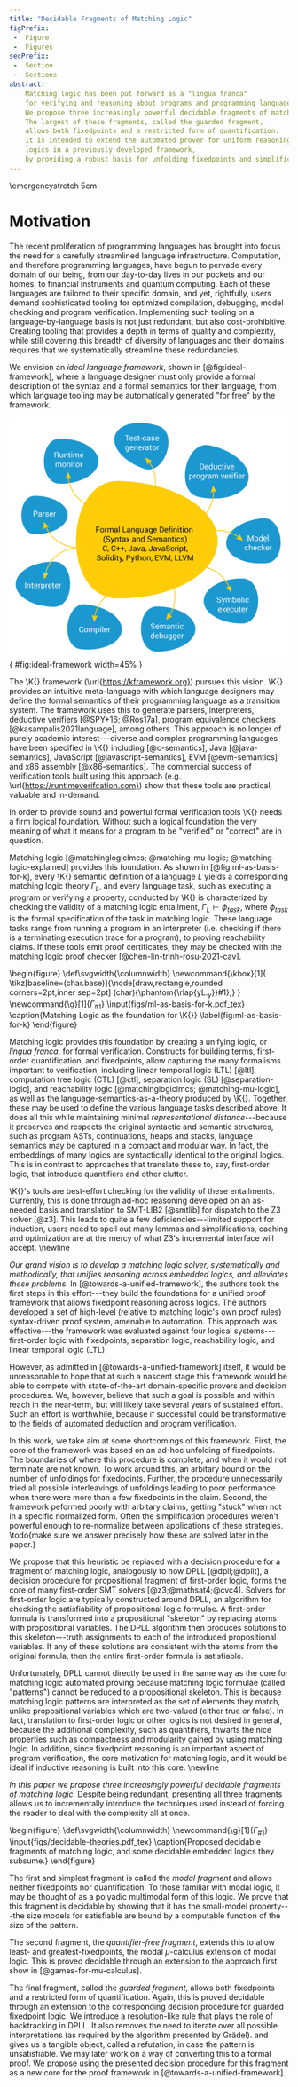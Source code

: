 ```yaml
---
title: "Decidable Fragments of Matching Logic"
figPrefix:
 -  Figure
 -  Figures
secPrefix:
 -  Section
 -  Sections
abstract:
    Matching logic has been put forward as a "lingua franca"
    for verifying and reasoning about programs and programming languages.
    We propose three increasingly powerful decidable fragments of matching logic.
    The largest of these fragments, called the guarded fragment,
    allows both fixedpoints and a restricted form of quantification.
    It is intended to extend the automated prover for uniform reasoning across
    logics in a previously developed framework,
    by providing a robust basis for unfolding fixedpoints and simplification.
---
```


\emergencystretch 5em

# Motivation

The recent proliferation of programming languages has brought into focus the
need for a carefully streamlined language infrastructure.
Computation, and therefore programming languages, have begun to pervade every
domain of our being, from our day-to-day lives in our pockets and our homes,
to financial instruments and quantum computing.
Each of these languages are tailored to their specific domain, and yet, rightfully,
users demand sophisticated tooling for optimized compilation, debugging, model
checking and program verification.
Implementing such tooling on a language-by-language basis is not just redundant,
but also cost-prohibitive.
Creating tooling that provides a depth in terms of quality and complexity,
while still covering this breadth of diversity of languages and their domains
requires that we systematically streamline these redundancies.

We envision an *ideal language framework*, shown in [@fig:ideal-framework],
where a language designer must only provide
a formal description of the syntax
and a formal semantics for their language,
from which language tooling may be automatically generated "for free" by the framework.

![An ideal language framework: all language tools are generated from a formal language semantics.](figs/ideal.png){ #fig:ideal-framework width=45% }

The \K{} framework (\url{https://kframework.org}) pursues this vision.
\K{} provides an intuitive meta-language with which language designers
may define the formal semantics of their programming language
as a transition system.
The framework uses this to generate
parsers, interpreters, deductive verifiers [@SPY+16; @Ros17a],
program equivalence checkers [@kasampalis2021language], among others.
This approach is no longer of purely academic interest---diverse and complex programming languages have been specified in \K{}
including [@c-semantics], Java [@java-semantics], JavaScript [@javascript-semantics],
EVM [@evm-semantics] and x86 assembly [@x86-semantics].
The commercial success of verification tools built using this approach (e.g. \url{https://runtimeverifcation.com}) show that these tools are practical, valuable
and in-demand.

In order to provide sound and powerful formal verification tools \K{} needs a firm logical foundation.
Without such a logical foundation the very meaning of what it means for a program to be "verified" or "correct" are in question.

Matching logic [@matchinglogiclmcs; @matching-mu-logic; @matching-logic-explained] provides this foundation.
As shown in [@fig:ml-as-basis-for-k], every \K{} semantic definition of a language $L$ yields a corresponding matching logic theory $\Gamma_L$,
and every language task, such as executing a program or verifying a property, conducted by \K{}
is characterized by checking the validity of a matching logic entailment,
$\Gamma_L \vdash \phi_\mathit{task}$, where $\phi_\mathit{task}$ is the formal specification of the task in matching logic.
These language tasks range from running a program in an interpreter
(i.e. checking if there is a terminating execution trace for a program),
to proving reachability claims.
If these tools emit proof certificates, they may be checked with the matching logic proof checker [@chen-lin-trinh-rosu-2021-cav].

\begin{figure}
\def\svgwidth{\columnwidth}
\newcommand{\kbox}[1]{
    \tikz[baseline=(char.base)]{\node[draw,rectangle,rounded corners=2pt,inner sep=2pt] (char){\phantom{\rlap{yL$._y$}}#1};}
}
\newcommand{\g}[1]{$\Gamma_\text{#1}$}
\input{figs/ml-as-basis-for-k.pdf_tex}
\caption{Matching Logic as the foundation for \K{}}
\label{fig:ml-as-basis-for-k}
\end{figure}

Matching logic provides this foundation by creating a unifying logic, or *lingua franca*, for formal verification.
Constructs for building terms, first-order quantification, and fixedpoints,
allow capturing the many formalisms important to verification,
including linear temporal logic (LTL) [@ltl], computation tree logic (CTL) [@ctl], separation logic (SL) [@separation-logic], and
reachability logic [@matchinglogiclmcs; @matching-mu-logic],
as well as the language-semantics-as-a-theory produced by \K{}.
Together, these may be used to define the various language tasks described above.
It does all this while maintaining minimal *representational distance*---because
it preserves and respects the original syntactic and semantic structures,
such as program ASTs, continuations, heaps and stacks, language semantics may be captured in a compact and modular way.
In fact, the embeddings of many logics are syntactically identical to the original logics.
This is in contrast to approaches that translate these to, say, first-order logic,
that introduce quantifiers and other clutter.

\K{}'s tools are best-effort checking for the validity of these entailments.
Currently, this is done through ad-hoc reasoning developed on an as-needed basis
and translation to SMT-LIB2 [@smtlib] for dispatch to the Z3 solver [@z3].
This leads to quite a few deficiencies---limited support for induction,
users need to spell out many lemmas and simplifications,
caching and optimization are at the mercy of what Z3's incremental interface will accept.
\newline

*Our grand vision is to develop a matching logic solver, systematically and methodically,
that unifies reasoning across embedded logics, and alleviates these problems.*
In [@towards-a-unified-framework], the authors took the first steps in this
effort---they build the foundations for a unified proof framework that allows
fixedpoint reasoning across logics.
The authors developed a set of
high-level (relative to matching logic's own proof rules)
syntax-driven proof system, amenable to automation.
This approach was effective---the framework was evaluated against four logical
systems---first-order logic with fixedpoints, separation logic, reachability
logic, and linear temporal logic (LTL).

However, as admitted in [@towards-a-unified-framework] itself, it would be unreasonable
to hope that at such a nascent stage this framework would be able to compete with
state-of-the-art domain-specific provers and decision procedures.
We, however, believe that such a goal is possible and within reach in the near-term, but will
likely take several years of sustained effort.
Such an effort is worthwhile, because if successful could be transformative to the fields
of automated deduction and program verification.

In this work, we take aim at some shortcomings of this framework.
First, the core of the framework was based on an ad-hoc unfolding of fixedpoints.
The boundaries of where this procedure is complete, and when it would not terminate are not known.
To work around this, an arbitary bound on the number of unfoldings for fixedpoints.
Further, the procedure unnecessarily tried all possible interleavings of unfoldings
leading to poor performance when there were more than a few fixedpoints in the claim. 
Second, the framework peformed poorly with arbitary claims, getting "stuck" when not in a specific normalized form.
Often the simplification procedures weren't powerful enough to re-normalize between applications of these strategies.
\todo{make sure we answer precisely how these are solved later in the paper.}

We propose that this heuristic be replaced with a decision procedure for a fragment of matching logic,
analogously to how  DPLL [@dpll;@dpllt], a decision procedure for propositional fragment of first-order logic,
forms the core of many first-order SMT solvers [@z3;@mathsat4;@cvc4].
Solvers for first-order logic are typically constructed around DPLL,
an algorithm for checking the satisfiability of propositional logic formulae.
A first-order formula is transformed into a propositional "skeleton" by replacing atoms with propositional variables.
The DPLL algorithm then produces solutions to this skeleton---truth assignments to each of the introduced propositional variables.
If any of these solutions are consistent with the atoms from the original formula,
then the entire first-order formula is satisfiable.

Unfortunately, DPLL cannot directly be used in the same way as the core for matching logic automated proving
because matching logic formulae (called "patterns") cannot be reduced to a propositional skeleton.
This is because matching logic patterns are interpreted as the set of elements
they match, unlike propositional variables which are two-valued (either true or false).
In fact, translation to first-order logic or other logics is not desired in general,
because the additional complexity, such as quantifiers,
thwarts the nice properties such as compactness and modularity gained by using matching logic.
In addition, since fixedpoint reasoning is an important aspect of program verification,
the core motivation for matching logic,
and it would be ideal if inductive reasoning is built into this core.
\newline

*In this paper we propose three increasingly powerful decidable fragments of matching logic.*
Despite being redundant, presenting all three fragments allows us to incrementally introduce the techniques used
instead of forcing the reader to deal with the complexity all at once.

\begin{figure}
\def\svgwidth{\columnwidth}
\newcommand{\g}[1]{$\Gamma_\text{#1}$}
\input{figs/decidable-theories.pdf_tex}
\caption{Proposed decidable fragments of matching logic, and some decidable embedded logics they subsume.}
\end{figure}

The first and simplest fragment is called the *modal fragment* and allows neither fixedpoints nor quantification.
To those familiar with modal logic, it may be thought of as a polyadic multimodal form of this logic.
We prove that this fragment is decidable by showing that it has the small-model
property---the size models for satisfiable are bound by a computable function of the size of the pattern.

The second fragment, the *quantifier-free fragment*, extends this to allow
least- and greatest-fixedpoints, the modal $\mu$-calculus extension of modal logic.
This is proved decidable through an extension to the approach
first show in [@games-for-mu-calculus].

The final fragment, called the *guarded fragment*,
allows both fixedpoints and a restricted form of quantification.
Again, this is proved decidable through an extension to the corresponding
decision procedure for guarded fixedpoint logic.
We introduce a resolution-like rule that plays the role of backtracking in DPLL.
It also removes the need to iterate over all possible interpretations
(as required by the algorithm presented by Grädel).
and gives us a tangible object, called a refutation, in case the pattern is unsatisfiable.
We may later work on a way of converting this to a formal proof.
We propose using the presented decision procedure for this fragment as a new
core for the proof framework in [@towards-a-unified-framework].

